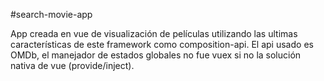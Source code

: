 #search-movie-app

App creada en vue de visualización de películas utilizando las ultimas características de este framework como composition-api.
El api usado es OMDb, el manejador de estados globales no fue vuex si no la solución nativa de vue (provide/inject).

